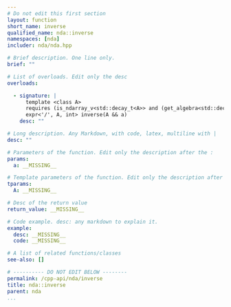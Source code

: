 ```yaml
---
# Do not edit this first section
layout: function
short_name: inverse
qualified_name: nda::inverse
namespaces: [nda]
includer: nda/nda.hpp

# Brief description. One line only.
brief: ""

# List of overloads. Edit only the desc
overloads:

  - signature: |
      template <class A>
      requires (is_ndarray_v<std::decay_t<A>> and (get_algebra<std::decay_t<A>> != 'M'))
      expr<'/', A, int> inverse(A && a)
    desc: ""

# Long description. Any Markdown, with code, latex, multiline with |
desc: ""

# Parameters of the function. Edit only the description after the :
params:
  a: __MISSING__

# Template parameters of the function. Edit only the description after the :
tparams:
  A: __MISSING__

# Desc of the return value
return_value: __MISSING__

# Code example. desc: any markdown to explain it.
example:
  desc: __MISSING__
  code: __MISSING__

# A list of related functions/classes
see-also: []

# ---------- DO NOT EDIT BELOW --------
permalink: /cpp-api/nda/inverse
title: nda::inverse
parent: nda
...
```


